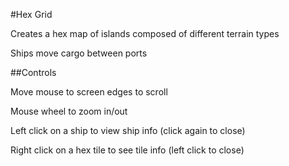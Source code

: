 #Hex Grid


Creates a hex map of islands composed of different terrain types

Ships move cargo between ports


##Controls

Move mouse to screen edges to scroll

Mouse wheel to zoom in/out

Left click on a ship to view ship info (click again to close)

Right click on a hex tile to see tile info (left click to close)